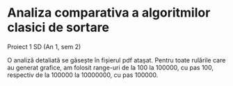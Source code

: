 # Analiza comparativa a algoritmilor clasici de sortare
Proiect 1 SD (An 1, sem 2)

O analiză detaliată se găsește în fișierul pdf atașat.
Pentru toate rulările care au generat grafice, am folosit range-uri de la 100 la 100000, cu pas 100, respectiv de la 100000 la 10000000, cu pas 100000.

